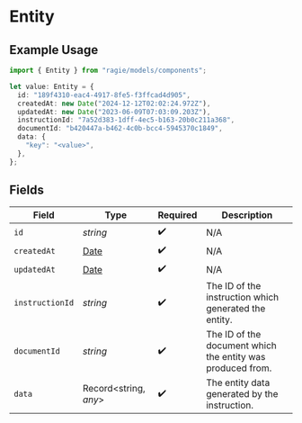 # Entity

## Example Usage

```typescript
import { Entity } from "ragie/models/components";

let value: Entity = {
  id: "189f4310-eac4-4917-8fe5-f3ffcad4d905",
  createdAt: new Date("2024-12-12T02:02:24.972Z"),
  updatedAt: new Date("2023-06-09T07:03:09.203Z"),
  instructionId: "7a52d383-1dff-4ec5-b163-20b0c211a368",
  documentId: "b420447a-b462-4c0b-bcc4-5945370c1849",
  data: {
    "key": "<value>",
  },
};
```

## Fields

| Field                                                                                         | Type                                                                                          | Required                                                                                      | Description                                                                                   |
| --------------------------------------------------------------------------------------------- | --------------------------------------------------------------------------------------------- | --------------------------------------------------------------------------------------------- | --------------------------------------------------------------------------------------------- |
| `id`                                                                                          | *string*                                                                                      | :heavy_check_mark:                                                                            | N/A                                                                                           |
| `createdAt`                                                                                   | [Date](https://developer.mozilla.org/en-US/docs/Web/JavaScript/Reference/Global_Objects/Date) | :heavy_check_mark:                                                                            | N/A                                                                                           |
| `updatedAt`                                                                                   | [Date](https://developer.mozilla.org/en-US/docs/Web/JavaScript/Reference/Global_Objects/Date) | :heavy_check_mark:                                                                            | N/A                                                                                           |
| `instructionId`                                                                               | *string*                                                                                      | :heavy_check_mark:                                                                            | The ID of the instruction which generated the entity.                                         |
| `documentId`                                                                                  | *string*                                                                                      | :heavy_check_mark:                                                                            | The ID of the document which the entity was produced from.                                    |
| `data`                                                                                        | Record<string, *any*>                                                                         | :heavy_check_mark:                                                                            | The entity data generated by the instruction.                                                 |